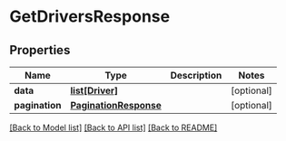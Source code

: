 # GetDriversResponse

## Properties
Name | Type | Description | Notes
------------ | ------------- | ------------- | -------------
**data** | [**list[Driver]**](Driver.md) |  | [optional] 
**pagination** | [**PaginationResponse**](PaginationResponse.md) |  | [optional] 

[[Back to Model list]](../README.md#documentation-for-models) [[Back to API list]](../README.md#documentation-for-api-endpoints) [[Back to README]](../README.md)


